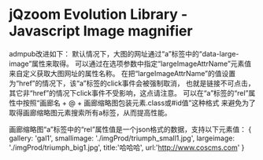 jQzoom Evolution Library - Javascript Image magnifier
==================================================

admpub改进如下：
默认情况下，大图的网址通过“a”标签中的“data-large-image”属性来取得。
可以通过在选项参数中指定“largeImageAttrName”元素值来自定义获取大图网址的属性名称。
在把“largeImageAttrName”的值设置为“href”的情况下，该“a”标签的click事件会被强制取消，
也就是链接不可点击，其它非“href”的情况下click事件不受影响，这点请注意。
可以在“a”标签的“rel”属性中按照“画廊名 + @ + 画廊缩略图包装元素.class或#id值”这种格式
来避免为了取得画廊缩略图元素搜索所有a标签，从而提高性能。

画廊缩略图“a”标签中的“rel”属性值是一个json格式的数据，支持以下元素值：
{
    gallery: 'gal1',
    smallimage: './imgProd/triumph_small1.jpg',
    largeimage: './imgProd/triumph_big1.jpg',
    title:'哈哈哈',
    url:'http://www.coscms.com'
}